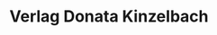 ---
title: "Verlag Donata Kinzelbach"
url: /mainz-gonsenheim/verlag-donata-kinzelbach/
shop: Bücher
---